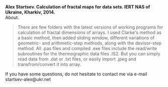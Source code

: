 <div><b> Alex Startsev. Calculation of fractal maps for data sets. IERT NAS of Ukraine, Kharkiv, 2014. </b></div>
<div> About. 
<blockquote>
<p>There are few folders with the latest versions of working programs for calculation of fractal dimensions of arrays.
I used Clarke's method as a basic method, then added sliding window, different variations of geometric- and arithmetic-step methods, along with the devisor-step method. All .pas files and compiled .exe files include the read/write subroutines for the thermographic data files .IS2. But you can simply read data from .dat or .txt files, or easily import .jpeg and transfrom/convert it into array. 
</p>
</blockquote>
</div>

<div> If you have some questions, do not hesitate to contact me via e-mail startsev-alex@ukr.net </div>

